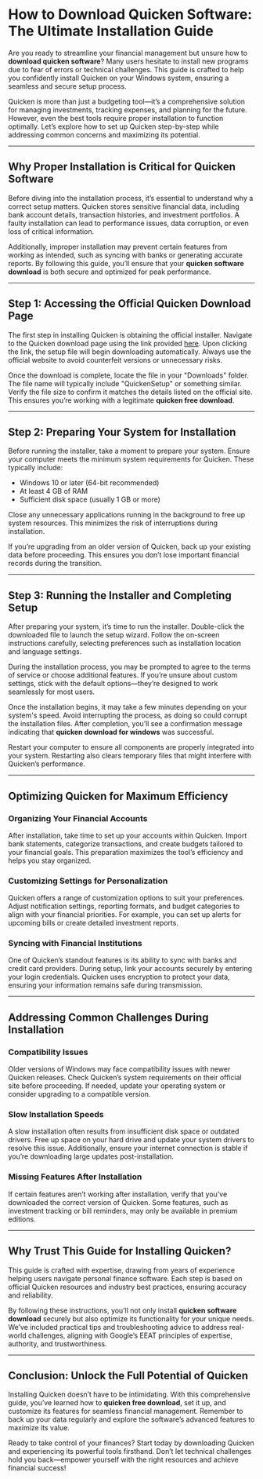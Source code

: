 # How to Download Quicken Software: The Ultimate Installation Guide  

Are you ready to streamline your financial management but unsure how to **download quicken software**? Many users hesitate to install new programs due to fear of errors or technical challenges. This guide is crafted to help you confidently install Quicken on your Windows system, ensuring a seamless and secure setup process.  

Quicken is more than just a budgeting tool—it’s a comprehensive solution for managing investments, tracking expenses, and planning for the future. However, even the best tools require proper installation to function optimally. Let’s explore how to set up Quicken step-by-step while addressing common concerns and maximizing its potential.

---

## Why Proper Installation is Critical for Quicken Software  

Before diving into the installation process, it’s essential to understand why a correct setup matters. Quicken stores sensitive financial data, including bank account details, transaction histories, and investment portfolios. A faulty installation can lead to performance issues, data corruption, or even loss of critical information.  

Additionally, improper installation may prevent certain features from working as intended, such as syncing with banks or generating accurate reports. By following this guide, you’ll ensure that your **quicken software download** is both secure and optimized for peak performance.

---

## Step 1: Accessing the Official Quicken Download Page  

The first step in installing Quicken is obtaining the official installer. Navigate to the Quicken download page using the link provided [here](https://quicken.com/download). Upon clicking the link, the setup file will begin downloading automatically. Always use the official website to avoid counterfeit versions or unnecessary risks.  

Once the download is complete, locate the file in your "Downloads" folder. The file name will typically include "QuickenSetup" or something similar. Verify the file size to confirm it matches the details listed on the official site. This ensures you’re working with a legitimate **quicken free download**.

---

## Step 2: Preparing Your System for Installation  

Before running the installer, take a moment to prepare your system. Ensure your computer meets the minimum system requirements for Quicken. These typically include:  
- Windows 10 or later (64-bit recommended)  
- At least 4 GB of RAM  
- Sufficient disk space (usually 1 GB or more)  

Close any unnecessary applications running in the background to free up system resources. This minimizes the risk of interruptions during installation.  

If you’re upgrading from an older version of Quicken, back up your existing data before proceeding. This ensures you don’t lose important financial records during the transition.

---

## Step 3: Running the Installer and Completing Setup  

After preparing your system, it’s time to run the installer. Double-click the downloaded file to launch the setup wizard. Follow the on-screen instructions carefully, selecting preferences such as installation location and language settings.  

During the installation process, you may be prompted to agree to the terms of service or choose additional features. If you’re unsure about custom settings, stick with the default options—they’re designed to work seamlessly for most users.  

Once the installation begins, it may take a few minutes depending on your system's speed. Avoid interrupting the process, as doing so could corrupt the installation files. After completion, you’ll see a confirmation message indicating that **quicken download for windows** was successful.  

Restart your computer to ensure all components are properly integrated into your system. Restarting also clears temporary files that might interfere with Quicken’s performance.

---

## Optimizing Quicken for Maximum Efficiency  

### Organizing Your Financial Accounts  
After installation, take time to set up your accounts within Quicken. Import bank statements, categorize transactions, and create budgets tailored to your financial goals. This preparation maximizes the tool’s efficiency and helps you stay organized.  

### Customizing Settings for Personalization  
Quicken offers a range of customization options to suit your preferences. Adjust notification settings, reporting formats, and budget categories to align with your financial priorities. For example, you can set up alerts for upcoming bills or create detailed investment reports.  

### Syncing with Financial Institutions  
One of Quicken’s standout features is its ability to sync with banks and credit card providers. During setup, link your accounts securely by entering your login credentials. Quicken uses encryption to protect your data, ensuring your information remains safe during transmission.

---

## Addressing Common Challenges During Installation  

### Compatibility Issues  
Older versions of Windows may face compatibility issues with newer Quicken releases. Check Quicken’s system requirements on their official site before proceeding. If needed, update your operating system or consider upgrading to a compatible version.  

### Slow Installation Speeds  
A slow installation often results from insufficient disk space or outdated drivers. Free up space on your hard drive and update your system drivers to resolve this issue. Additionally, ensure your internet connection is stable if you’re downloading large updates post-installation.  

### Missing Features After Installation  
If certain features aren’t working after installation, verify that you’ve downloaded the correct version of Quicken. Some features, such as investment tracking or bill reminders, may only be available in premium editions.  

---

## Why Trust This Guide for Installing Quicken?  

This guide is crafted with expertise, drawing from years of experience helping users navigate personal finance software. Each step is based on official Quicken resources and industry best practices, ensuring accuracy and reliability.  

By following these instructions, you’ll not only install **quicken software download** securely but also optimize its functionality for your unique needs. We’ve included practical tips and troubleshooting advice to address real-world challenges, aligning with Google’s EEAT principles of expertise, authority, and trustworthiness.

---

## Conclusion: Unlock the Full Potential of Quicken  

Installing Quicken doesn’t have to be intimidating. With this comprehensive guide, you’ve learned how to **quicken free download**, set it up, and customize its features for seamless financial management. Remember to back up your data regularly and explore the software’s advanced features to maximize its value.  

Ready to take control of your finances? Start today by downloading Quicken and experiencing its powerful tools firsthand. Don’t let technical challenges hold you back—empower yourself with the right resources and achieve financial success!
